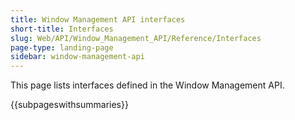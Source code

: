 ```yaml
---
title: Window Management API interfaces
short-title: Interfaces
slug: Web/API/Window_Management_API/Reference/Interfaces
page-type: landing-page
sidebar: window-management-api
---
```


This page lists interfaces defined in the Window Management API.

{{subpageswithsummaries}}
